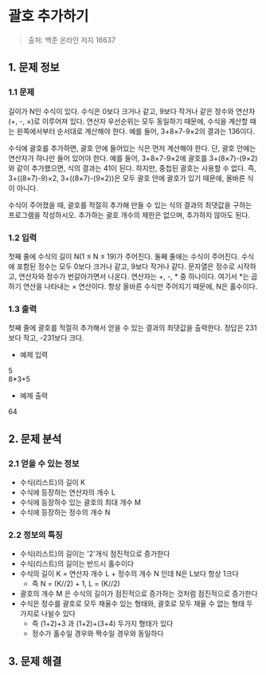 # 괄호 추가하기
> 출처: 백준 온라인 저지 16637

## 1. 문제 정보

### 1.1 문제
길이가 N인 수식이 있다. 수식은 0보다 크거나 같고, 9보다 작거나 같은 정수와 연산자(+, -, ×)로 이루어져 있다. 연산자 우선순위는 모두 동일하기 때문에, 수식을 계산할 때는 왼쪽에서부터 순서대로 계산해야 한다. 예를 들어, 3+8×7-9×2의 결과는 136이다.

수식에 괄호를 추가하면, 괄호 안에 들어있는 식은 먼저 계산해야 한다. 단, 괄호 안에는 연산자가 하나만 들어 있어야 한다. 예를 들어, 3+8×7-9×2에 괄호를 3+(8×7)-(9×2)와 같이 추가했으면, 식의 결과는 41이 된다. 하지만, 중첩된 괄호는 사용할 수 없다. 즉, 3+((8×7)-9)×2, 3+((8×7)-(9×2))은 모두 괄호 안에 괄호가 있기 때문에, 올바른 식이 아니다.

수식이 주어졌을 때, 괄호를 적절히 추가해 만들 수 있는 식의 결과의 최댓값을 구하는 프로그램을 작성하시오. 추가하는 괄호 개수의 제한은 없으며, 추가하지 않아도 된다.

### 1.2 입력
첫째 줄에 수식의 길이 N(1 ≤ N ≤ 19)가 주어진다. 둘째 줄에는 수식이 주어진다. 수식에 포함된 정수는 모두 0보다 크거나 같고, 9보다 작거나 같다. 문자열은 정수로 시작하고, 연산자와 정수가 번갈아가면서 나온다. 연산자는 +, -, * 중 하나이다. 여기서 *는 곱하기 연산을 나타내는 × 연산이다. 항상 올바른 수식만 주어지기 때문에, N은 홀수이다.

### 1.3 출력
첫째 줄에 괄호를 적절히 추가해서 얻을 수 있는 결과의 최댓값을 출력한다. 정답은 231보다 작고, -231보다 크다.

- 예제 입력

5    
8*3+5
- 예제 출력

64

## 2. 문제 분석
### 2.1 얻을 수 있는 정보
- 수식(리스트)의 길이 K
- 수식에 등장하는 연산자의 개수 L
- 수식에 등장하수 있는 괄호의 최대 개수 M 
- 수식에 등장하는 정수의 개수 N

### 2.2 정보의 특징
- 수식(리스트)의 길이는 '2'개식 점진적으로 증가한다
- 수식(리스트)의 길이는 반드시 홀수이다
- 수식의 길이 K =  연산자 개수 L + 정수의 개수 N 인데 N은 L보다 항상 1크다
  - 즉 N = (K//2) + 1, L = (K//2)
- 괄호의 개수 M 은 수식의 길이가 점진적으로 증가하는 것처럼 점진적으로 증가한다
- 수식은 정수를 괄호로 모두 채울수 있는 형태와, 괄호로 모두 채울 수 없는 형태 두가지로 나뉠수 있다
  - 즉 (1+2)+3 과 (1+2)+(3+4) 두가지 형태가 있다
  - 정수가 홀수일 경우와 짝수일 경우와 동일하다

## 3. 문제 해결


